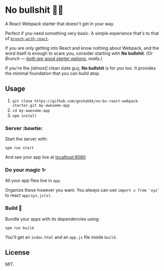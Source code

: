 # No bullshit :no_good::shit:

A React Webpack starter that doesn't get in your way.

Perfect if you need something very basic.
A simple experience that's to that of [`brunch-with-react`](http://github.com/brunch/with-react).

If you are only getting into React and know nothing about Webpack, and the word itself is enough to scare you, consider starting with **No bullshit**.
*(Or Brunch — [both are good starter options](http://goshakkk.name/you-dont-need-learn-webpack-first-with-react/), really.)*

If you're the *[almost]* clean slate guy, **No bullshit** is for you too.
It provides the minimal foundation that you can build atop.

## Usage

1. `git clone https://github.com/goshakkk/no-bs-react-webpack-starter.git my-awesome-app`
2. `cd my-awesome-app`
3. `npm install`

### Server :bowtie:

Start the server with:

```
npm run start
```

And see your app live at [localhost:8080](http://localhost:8080)

### Do your magic :sparkles:

All your app files live in `app`.

Organize these however you want. You always can use `import x from 'xyz'` to react `app/xyz.js(x)`.

### Build :construction_worker:

Bundle your apps with its dependencies using:

```
npm run build
```

You'll get an `index.html` and an `app.js` file inside `build`.

## License

MIT.
